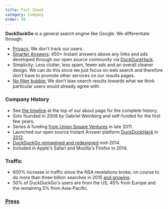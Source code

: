 ```yaml
---
title: Fact Sheet
category: Company
order: 56
---
```

<p><strong>DuckDuckGo</strong> is a general search engine like Google. We differentiate through:</p>

<ul><li><a href="https://duckduckgo.com/privacy">Privacy:</a> We don't track our users.</li>
<li><a href="https://duckduckgo.com/tour">Smarter Answers</a>: 450+ Instant answers above any links and ads developed through our open source community via <a href="http://duckduckhack.com/">DuckDuckHack</a>.</li>
<li>Simplicity: Less clutter, less spam, fewer ads and an overall cleaner design. We can do this since we just focus on web search and therefore don't have to promote other services on our results pages.</li>
<li><a href="http://dontbubble.us/">No filter bubble:</a> We don’t bias search results towards what we think particular users would already agree with.</li>
</ul><h3>Company History</h3>

<ul><li>See <a href="https://duckduckgo.com/about">the timeline</a> at the top of our about page for the complete history.</li>
<li>Solo founded in 2008 by Gabriel Weinberg and self-funded for the first few years.</li>
<li>Series A funding <a href="https://www.usv.com/post/duck-duck-go">from Union Square Ventures</a> in late 2011.</li>
<li>Launched our open source Instant Answer platform <a href="http://duckduckhack.com">DuckDuckHack</a> in <a href="http://thenextweb.com/dd/2012/05/01/if-duckduckgo-has-anything-to-say-about-it-the-future-of-search-will-be-hackable/">2012</a>.</li>
<li><a href="https://duckduckgo.com/tour">DuckDuckGo reimagined and redesigned</a> mid-2014.</li>
<li>Included in Apple's Safari and Mozilla's Firefox in 2014.</li>

</ul><h3>Traffic</h3>

<ul><li>600% increase in traffic since the NSA revelations broke, on course to do more than three billion searches in 2015 <a href="https://duckduckgo.com/traffic.html">and growing</a>.</li>
<li>50% of DuckDuckGo's users are from the US, 45% from Europe and the remaining 5% from Asia-Pacific.</li>
</ul><h3><a href="https://duck.co/help/company/press"><strong>Press</strong></a></h3>